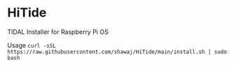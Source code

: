 # HiTide
TIDAL Installer for Raspberry Pi OS

Usage
`
curl -sSL https://raw.githubusercontent.com/shawaj/HiTide/main/install.sh | sudo bash
`
